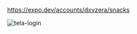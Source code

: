 https://expo.dev/accounts/dxvzera/snacks

![tela-login](https://github.com/Davi-Fontanini/login-pdm/assets/75186585/3d1a457c-c55c-44f3-81f7-a9450ae42842)
